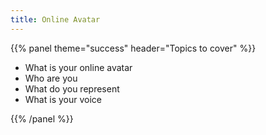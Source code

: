 ```yaml
---
title: Online Avatar
---
```



{{% panel theme="success" header="Topics to cover" %}}

 - What is your online avatar
 - Who are you
 - What do you represent
 - What is your voice

{{% /panel %}}